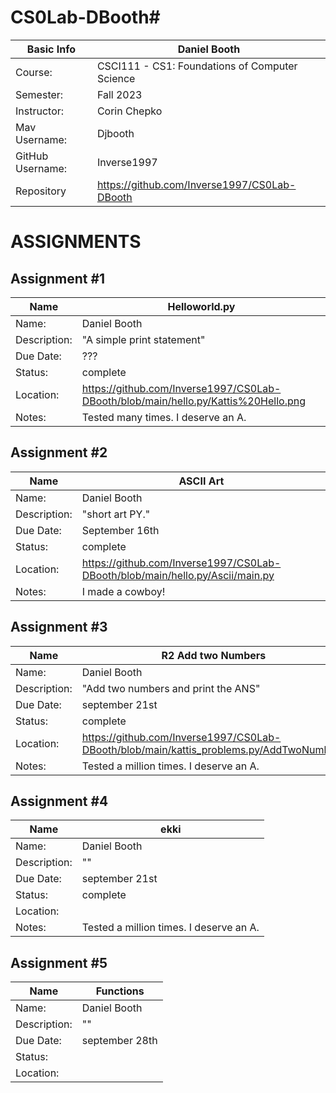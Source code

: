 # CS0Lab-DBooth#
| Basic Info |Daniel Booth|
| --- | ---|
| Course: | CSCI111 - CS1: Foundations of Computer Science |
| Semester: | Fall 2023 |
| Instructor: | Corin Chepko |
| Mav Username: | Djbooth |
| GitHub Username: | Inverse1997 |
| Repository |https://github.com/Inverse1997/CS0Lab-DBooth |
# ASSIGNMENTS

## Assignment #1
| Name | Helloworld.py |
| --- | --- |
| Name: |Daniel Booth |
| Description: | "A simple print statement" |
| Due Date: | ??? |
| Status: | complete |
| Location: |https://github.com/Inverse1997/CS0Lab-DBooth/blob/main/hello.py/Kattis%20Hello.png |
| Notes: | Tested many times. I deserve an A.|

## Assignment #2
| Name | ASCII Art |
| --- | --- |
| Name: |Daniel Booth |
| Description: | "short art PY." |
| Due Date: | September 16th|
| Status: | complete |
| Location: |https://github.com/Inverse1997/CS0Lab-DBooth/blob/main/hello.py/Ascii/main.py |
| Notes: |I made a cowboy!|


## Assignment #3
| Name | R2 Add two Numbers |
| --- | --- |
| Name: |Daniel Booth |
| Description: | "Add two numbers and print the ANS" |
| Due Date: |september 21st|
| Status: | complete |
| Location: |https://github.com/Inverse1997/CS0Lab-DBooth/blob/main/kattis_problems.py/AddTwoNumbers |
| Notes: | Tested a million times. I deserve an A.|
## Assignment #4
| Name | ekki |
| --- | --- |
| Name: |Daniel Booth |
| Description: | "" |
| Due Date: |september 21st |
| Status: | complete |
| Location: | |
| Notes: | Tested a million times. I deserve an A.|
## Assignment #5
| Name |Functions |
| --- | --- |
| Name: |Daniel Booth |
| Description: | "" |
| Due Date: |september 28th |
| Status: |  |
| Location: | |
